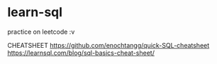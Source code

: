 # learn-sql
practice on leetcode :v

CHEATSHEET
https://github.com/enochtangg/quick-SQL-cheatsheet
https://learnsql.com/blog/sql-basics-cheat-sheet/
